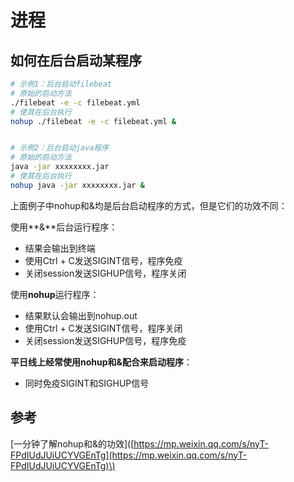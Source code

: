 # 进程

## 如何在后台启动某程序

```bash
# 示例1：后台启动filebeat
# 原始的启动方法
./filebeat -e -c filebeat.yml
# 使其在后台执行
nohup ./filebeat -e -c filebeat.yml &


# 示例2：后台启动java程序
# 原始的启动方法
java -jar xxxxxxxx.jar
# 使其在后台执行
nohup java -jar xxxxxxxx.jar &
```

上面例子中nohup和&均是后台启动程序的方式，但是它们的功效不同：

使用**&**后台运行程序：

* 结果会输出到终端
* 使用Ctrl + C发送SIGINT信号，程序免疫
* 关闭session发送SIGHUP信号，程序关闭

使用**nohup**运行程序：

* 结果默认会输出到nohup.out
* 使用Ctrl + C发送SIGINT信号，程序关闭
* 关闭session发送SIGHUP信号，程序免疫

**平日线上经常使用nohup和&配合来启动程序**：

* 同时免疫SIGINT和SIGHUP信号





## 参考

\[一分钟了解nohup和&的功效\]\([https://mp.weixin.qq.com/s/nyT-FPdIUdJUiUCYVGEnTg](https://mp.weixin.qq.com/s/nyT-FPdIUdJUiUCYVGEnTg)\)


